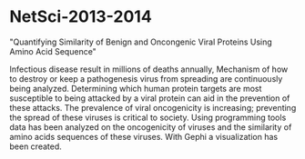 NetSci-2013-2014
================

"Quantifying Similarity of Benign and Oncongenic Viral Proteins Using Amino Acid Sequence"


Infectious disease result in millions of deaths annually, Mechanism of how to destroy or keep a pathogenesis virus from spreading are continuously being analyzed. Determining which human protein targets are most susceptible to being attacked by a viral protein can aid in the prevention of these attacks. The prevalence of viral oncogenicity is increasing; preventing the spread of these viruses is critical to society.  Using programming tools data has been analyzed on the oncogenicity of viruses and the similarity of amino acids sequences of these viruses. With Gephi a visualization has been created. 

